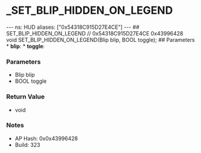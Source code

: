 # _SET_BLIP_HIDDEN_ON_LEGEND

--- ns: HUD aliases: ["0x54318C915D27E4CE"] --- ## SET_BLIP_HIDDEN_ON_LEGEND  // 0x54318C915D27E4CE 0x43996428 void SET_BLIP_HIDDEN_ON_LEGEND(Blip blip, BOOL toggle);   ## Parameters * **blip**: * **toggle**:

### Parameters
* Blip blip
* BOOL toggle

### Return Value
* void

### Notes
* AP Hash: 0x0x43996428
* Build: 323

